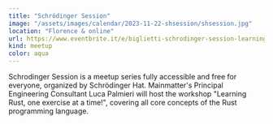 ```yaml
---
title: "Schrödinger Session"
image: "/assets/images/calendar/2023-11-22-shsession/shsession.jpg"
location: "Florence & online"
url: https://www.eventbrite.it/e/biglietti-schrodinger-session-learning-rust-one-exercise-at-a-time-717096453797?aff=oddtdtcreator
kind: meetup
color: aqua
---
```


Schrodinger Session is a meetup series fully accessible and free for everyone, organized by Schrödinger Hat. Mainmatter's Principal Engineering Consultant Luca Palmieri will host the workshop "Learning Rust, one exercise at a time!", covering all core concepts of the Rust programming language.
